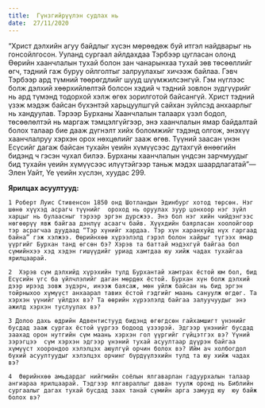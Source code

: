 ```yaml
---
title:  Гүнзгийрүүлэн судлах нь
date:  27/11/2020
---
```


“Христ дэлхийн агуу байдлыг хүсэн мөрөөдөж буй итгэл найдварыг нь гонсойлгосон. Ууланд сургаал айлдахдаа Тэрбээр цугласан олонд Өөрийн хаанчлалын тухай болон зан чанарынхаа тухай зөв төсөөллийг өгч, тэдний гаж буруу ойлголтыг залруулахыг хичээж байлаа. Гэвч Тэрбээр ард түмний төөрөгдлийг шууд шүүмжилсэнгүй. Гэм нүглээс болж дэлхий хөөрхийлөлтэй болсон хэдий ч тэдний зовлон зүдгүүрийг нь ард түмэнд тодорхой хэлж өгөх зорилготой байсангүй. Христ тэдний үзэж мэдэж байсан бүхэнтэй харьцуулшгүй сайхан зүйлсэд анхаарлыг нь хандуулав. Тэрээр Бурханы Хаанчлалын талаарх үзэл бодол, төсөөлөлтэй нь маргаж тэмцэлгүйгээр, энэ хаанчлалын ямар байдалтай болох талаар бие дааж дүгнэлт хийх боломжийг тэдэнд олгож, энэхүү хаанчлалруу хэрхэн орох нөхцөлийг зааж өгөв. Түүний заасан үнэн Есүсийг дагаж байсан тухайн үеийн хүмүүсээс дутахгүй өнөөгийн бидэнд ч гэсэн чухал билээ. Бурханы хаанчлалын үндсэн зарчмуудыг бид тухайн үеийн хүмүүсээс илүүтэйгээр таньж мэдэх шаардлагатай”—Элен Уайт, Үе үеийн хүслэн, хуудас 299.

**Ярилцах асуултууд:**

`1 Роберт Луис Стивенсон 1850 онд Шотландын Эдинбург хотод төрсөн. Нэг шөнө хүүхэд асрагч түүнийг  ороход нь оруулах зуур цонхоор нэг зүйл харцыг нь булаасныг тэрээр эргэн дурсжээ. Энэ бол нэг хийн чийдэнгээс нөгөөрүү явж байгаа дэнлүү асаагч байв. Хүүхдийн баярласан хоолойгоор тэр асрагчаа дуудаад “Тэр хүнийг хардаа. Тэр хүн харанхуйд нүх гаргаад байна” гэж хэлжээ. Өөрийнхөө хүрээлэлд гэрэл болон хайрыг түгээх ямар үүргийг Бурхан танд өгсөн бэ? Хэрэв та баттай мэдэхгүй байгаа бол сүмийнхээ хэд хэдэн гишүүдийг уриад хамтдаа юу хийж чадах тухайгаа ярилцаарай.`

`2  Хэрэв сүм дэлхийд хүрэхийн тулд Бурхантай хамтрах ёстой юм бол, бид Есүсийн үгс ба үйлчлэлийг даган мөрдөх ёстой. Бурхан хүн болж дэлхий дээр ирээд зовж зүдэрч, инээж баясаж, мөн уйлж байсан нь бид эргэн тойрныхоо хүмүүст анхаарал тавих ёстой гэдгийг маань сануулж өгдөг. Та хэрхэн үүнийг үйлдэх вэ? Та өөрийн хүрээлэлд байгаа залуучуудыг энэ ажилд хэрхэн туслуулах вэ?`

`3 Долоо дахь өдрийн Адвентистууд бидэнд өгөгдсөн гайхамшигт үнэнийг бусдад зааж сургах ёстой үүргээ бодоод үзээрэй. Эдгээр үнэнийг бусдад заахад орон нутгийн сүм маань хэрхэн гол үүргийг гүйцэтгэх вэ? Үүний зэрэгцээ  сүм хэрхэн эдгээр үнэний тухай асуултаар дүүрэн байгаа хүмүүст хоорондоо хэлэлцэх аюулгүй орчин болох вэ? Ийм ач холбогдол бүхий асуултуудыг хэлэлцэх орчинг бүрдүүлэхийн тулд та юу хийж чадах вэ?`

`4  Өөрийнхөө амьдардаг нийгмийн соёлын ялгаварлан гадуурхалын талаар ангиараа ярилцаарай. Тэдгээр ялгавраллыг даван туулж оронд нь Библийн сургаалыг дагах тухай бусдад заах танай сүмийн арга замууд юу  юу байж болох вэ?`